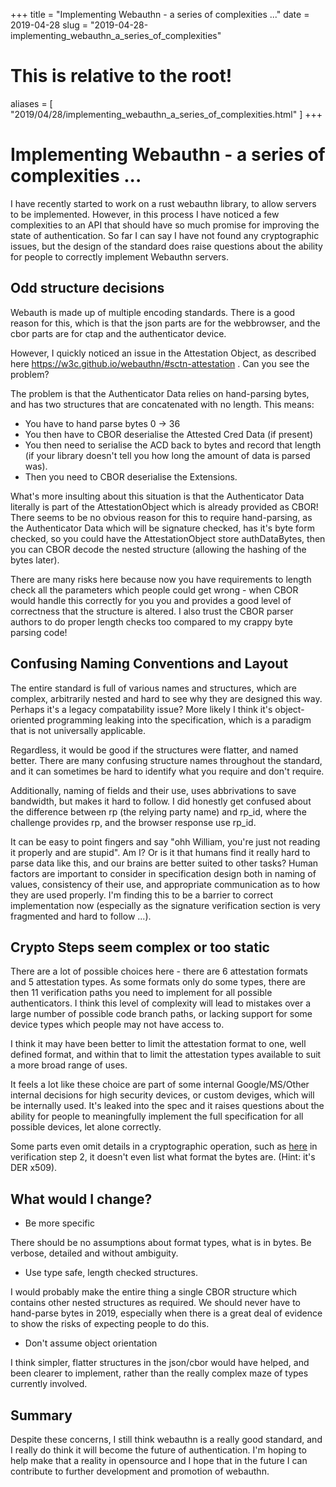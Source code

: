+++
title = "Implementing Webauthn - a series of complexities ..."
date = 2019-04-28
slug = "2019-04-28-implementing_webauthn_a_series_of_complexities"
# This is relative to the root!
aliases = [ "2019/04/28/implementing_webauthn_a_series_of_complexities.html" ]
+++
# Implementing Webauthn - a series of complexities \...

I have recently started to work on a rust webauthn library, to allow
servers to be implemented. However, in this process I have noticed a few
complexities to an API that should have so much promise for improving
the state of authentication. So far I can say I have not found any
cryptographic issues, but the design of the standard does raise
questions about the ability for people to correctly implement Webauthn
servers.

## Odd structure decisions

Webauth is made up of multiple encoding standards. There is a good
reason for this, which is that the json parts are for the webbrowser,
and the cbor parts are for ctap and the authenticator device.

However, I quickly noticed an issue in the Attestation Object, as
described here <https://w3c.github.io/webauthn/#sctn-attestation> . Can
you see the problem?

The problem is that the Authenticator Data relies on hand-parsing bytes,
and has two structures that are concatenated with no length. This means:

-   You have to hand parse bytes 0 -\> 36
-   You then have to CBOR deserialise the Attested Cred Data (if
    present)
-   You then need to serialise the ACD back to bytes and record that
    length (if your library doesn\'t tell you how long the amount of
    data is parsed was).
-   Then you need to CBOR deserialise the Extensions.

What\'s more insulting about this situation is that the Authenticator
Data literally is part of the AttestationObject which is already
provided as CBOR! There seems to be no obvious reason for this to
require hand-parsing, as the Authenticator Data which will be signature
checked, has it\'s byte form checked, so you could have the
AttestationObject store authDataBytes, then you can CBOR decode the
nested structure (allowing the hashing of the bytes later).

There are many risks here because now you have requirements to length
check all the parameters which people could get wrong - when CBOR would
handle this correctly for you you and provides a good level of
correctness that the structure is altered. I also trust the CBOR parser
authors to do proper length checks too compared to my crappy byte
parsing code!

## Confusing Naming Conventions and Layout

The entire standard is full of various names and structures, which are
complex, arbitrarily nested and hard to see why they are designed this
way. Perhaps it\'s a legacy compatability issue? More likely I think
it\'s object-oriented programming leaking into the specification, which
is a paradigm that is not universally applicable.

Regardless, it would be good if the structures were flatter, and named
better. There are many confusing structure names throughout the
standard, and it can sometimes be hard to identify what you require and
don\'t require.

Additionally, naming of fields and their use, uses abbrivations to save
bandwidth, but makes it hard to follow. I did honestly get confused
about the difference between rp (the relying party name) and rp_id,
where the challenge provides rp, and the browser response use rp_id.

It can be easy to point fingers and say \"ohh William, you\'re just not
reading it properly and are stupid\". Am I? Or is it that humans find it
really hard to parse data like this, and our brains are better suited to
other tasks? Human factors are important to consider in specification
design both in naming of values, consistency of their use, and
appropriate communication as to how they are used properly. I\'m finding
this to be a barrier to correct implementation now (especially as the
signature verification section is very fragmented and hard to follow
\...).

## Crypto Steps seem complex or too static

There are a lot of possible choices here - there are 6 attestation
formats and 5 attestation types. As some formats only do some types,
there are then 11 verification paths you need to implement for all
possible authenticators. I think this level of complexity will lead to
mistakes over a large number of possible code branch paths, or lacking
support for some device types which people may not have access to.

I think it may have been better to limit the attestation format to one,
well defined format, and within that to limit the attestation types
available to suit a more broad range of uses.

It feels a lot like these choice are part of some internal
Google/MS/Other internal decisions for high security devices, or custom
deviges, which will be internally used. It\'s leaked into the spec and
it raises questions about the ability for people to meaningfully
implement the full specification for all possible devices, let alone
correctly.

Some parts even omit details in a cryptographic operation, such as
[here](https://w3c.github.io/webauthn/#fido-u2f-attestation) in
verification step 2, it doesn\'t even list what format the bytes are.
(Hint: it\'s DER x509).

## What would I change?

-   Be more specific

There should be no assumptions about format types, what is in bytes. Be
verbose, detailed and without ambiguity.

-   Use type safe, length checked structures.

I would probably make the entire thing a single CBOR structure which
contains other nested structures as required. We should never have to
hand-parse bytes in 2019, especially when there is a great deal of
evidence to show the risks of expecting people to do this.

-   Don\'t assume object orientation

I think simpler, flatter structures in the json/cbor would have helped,
and been clearer to implement, rather than the really complex maze of
types currently involved.

## Summary

Despite these concerns, I still think webauthn is a really good
standard, and I really do think it will become the future of
authentication. I\'m hoping to help make that a reality in opensource
and I hope that in the future I can contribute to further development
and promotion of webauthn.

